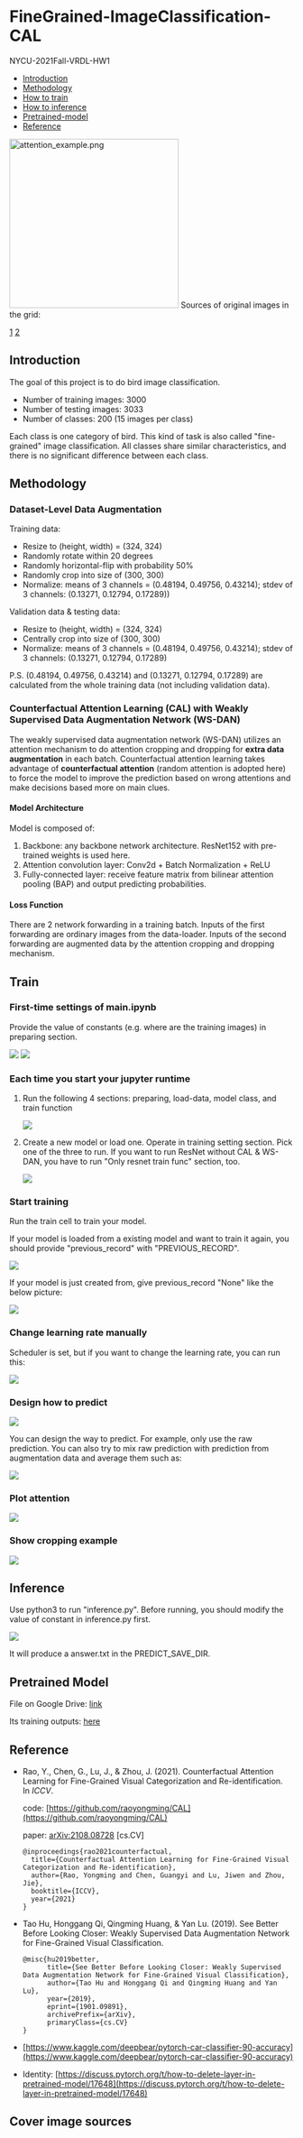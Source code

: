 # FineGrained-ImageClassification-CAL

NYCU-2021Fall-VRDL-HW1

- [Introduction](#Introduction)
- [Methodology](#Methodology)
- [How to train](#Train)
- [How to inference](#Inference)
- [Pretrained-model](#Pretrained-model)
- [Reference](#Reference)

<img src="img/attention_example.png" alt="attention_example.png" width="300" height="300">
Sources of original images in the grid:

[1](https://unsplash.com/photos/LrT4NeshrtI?utm_source=unsplash&utm_medium=referral&utm_content=creditShareLink)
[2](https://unsplash.com/photos/RLLR0oRz16Y?utm_source=unsplash&utm_medium=referral&utm_content=creditShareLink)



## Introduction

The goal of this project is to do bird image classification.

- Number of training images: 3000
- Number of testing images: 3033
- Number of classes: 200 (15 images per class)

Each class is one category of bird. This kind of task is also called "fine-grained" image classification. All classes share similar characteristics, and there is no significant difference between each class.

## Methodology

### Dataset-Level Data Augmentation

Training data: 

- Resize to (height, width) = (324, 324)
- Randomly rotate within 20 degrees
- Randomly horizontal-flip with probability 50%
- Randomly crop into size of (300, 300)
- Normalize: means of 3 channels = (0.48194, 0.49756, 0.43214); stdev of 3 channels: (0.13271, 0.12794, 0.17289))

Validation data & testing data:

- Resize to (height, width) = (324, 324)
- Centrally crop into size of (300, 300)
- Normalize: means of 3 channels = (0.48194, 0.49756, 0.43214); stdev of 3 channels: (0.13271, 0.12794, 0.17289)

P.S. (0.48194, 0.49756, 0.43214) and (0.13271, 0.12794, 0.17289) are calculated from the whole training data (not including validation data).

### Counterfactual Attention Learning (CAL) with Weakly Supervised Data Augmentation Network (WS-DAN)

The weakly supervised data augmentation network (WS-DAN) utilizes an attention mechanism to do attention cropping and dropping for **extra data augmentation** in each batch. Counterfactual attention learning takes advantage of **counterfactual attention** (random attention is adopted here) to force the model to improve the prediction based on wrong attentions and make decisions based more on main clues.

#### Model Architecture

Model is composed of:

1. Backbone: any backbone network architecture. ResNet152 with pre-trained weights is used here.
2. Attention convolution layer: Conv2d + Batch Normalization + ReLU
3. Fully-connected layer: receive feature matrix from bilinear attention pooling (BAP) and output predicting probabilities.

#### Loss Function

There are 2 network forwarding in a training batch. Inputs of the first forwarding are ordinary images from the data-loader. Inputs of the second forwarding are augmented data by the attention cropping and dropping mechanism.

## Train

### First-time settings of main.ipynb

Provide the value of constants (e.g. where are the training images) in preparing section.

![](img/1.png)
![](img/2.png)

### Each time you start your jupyter runtime

1. Run the following 4 sections: preparing, load-data, model class, and train function

    ![](img/3.png)

2. Create a new model or load one. Operate in training setting section. Pick one of the three to run.
   If you want to run ResNet without CAL & WS-DAN, you have to run "Only resnet train func" section, too.

    ![](img/4.png)

### Start training

Run the train cell to train your model.
 
If your model is loaded from a existing model and want to train it again,
you should provide "previous_record" with "PREVIOUS_RECORD".

![](img/5.png)

If your model is just created from, give previous_record "None" like the below picture:

![](img/6.png)

### Change learning rate manually

Scheduler is set, but if you want to change the learning rate, you can run this:

![](img/7.png)

### Design how to predict

![](img/8.png)

You can design the way to predict. For example, only use the raw prediction.
You can also try to mix raw prediction with prediction from augmentation data and average them such as:

![](img/9.png)

### Plot attention

![](img/10.png)

### Show cropping example

![](img/11.png)


## Inference

Use python3 to run "inference.py". 
Before running, you should modify the value of constant in inference.py first.

![](img/12.png)

It will produce a answer.txt in the PREDICT_SAVE_DIR.

## Pretrained Model

File on Google Drive: [link](https://drive.google.com/file/d/1EIOhpH9T6hTm1jLD32w-UtycMIx6KyF9/view?usp=sharing)

Its training outputs: [here](training_outputs.md)

## Reference

- Rao, Y., Chen, G., Lu, J., & Zhou, J. (2021). Counterfactual Attention Learning for Fine-Grained Visual Categorization and Re-identification. In *ICCV*.
    
    code: [https://github.com/raoyongming/CAL](https://github.com/raoyongming/CAL)
    
    paper: [arXiv:2108.08728](https://arxiv.org/abs/2108.08728) [cs.CV]
    
    ```
    @inproceedings{rao2021counterfactual,
      title={Counterfactual Attention Learning for Fine-Grained Visual Categorization and Re-identification},
      author={Rao, Yongming and Chen, Guangyi and Lu, Jiwen and Zhou, Jie},
      booktitle={ICCV},
      year={2021}
    }
    ```
    
- Tao Hu, Honggang Qi, Qingming Huang, & Yan Lu. (2019). See Better Before Looking Closer: Weakly Supervised Data Augmentation Network for Fine-Grained Visual Classification.
    ```
    @misc{hu2019better,
          title={See Better Before Looking Closer: Weakly Supervised Data Augmentation Network for Fine-Grained Visual Classification}, 
          author={Tao Hu and Honggang Qi and Qingming Huang and Yan Lu},
          year={2019},
          eprint={1901.09891},
          archivePrefix={arXiv},
          primaryClass={cs.CV}
    }
    ```

- [https://www.kaggle.com/deepbear/pytorch-car-classifier-90-accuracy](https://www.kaggle.com/deepbear/pytorch-car-classifier-90-accuracy)
- Identity: [https://discuss.pytorch.org/t/how-to-delete-layer-in-pretrained-model/17648](https://discuss.pytorch.org/t/how-to-delete-layer-in-pretrained-model/17648)

## Cover image sources
